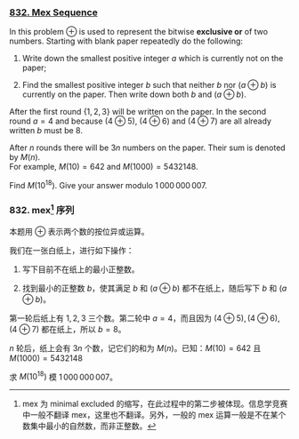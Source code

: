 ### [832. Mex Sequence](https://projecteuler.net/problem=832)

In this problem $\oplus$ is used to represent the bitwise **exclusive or** of two numbers.
Starting with blank paper repeatedly do the following:

1. Write down the smallest positive integer $a$ which is currently not on the paper;

2. Find the smallest positive integer $b$ such that neither $b$ nor $(a \oplus b)$ is currently on the paper. Then write down both $b$ and $(a \oplus b)$.

After the first round $\{1,2,3\}$ will be written on the paper. In the second round $a=4$ and because $(4 \oplus 5)$, $(4 \oplus 6)$ and $(4 \oplus 7)$ are all already written $b$ must be $8$.

After $n$ rounds there will be $3n$ numbers on the paper. Their sum is denoted by $M(n)$.  
For example, $M(10) = 642$ and $M(1000) = 5432148$.

Find $M(10^{18})$. Give your answer modulo $1\,000\,000\,007$.

### 832. mex[^1] 序列

本题用 $\oplus$ 表示两个数的按位异或运算。

我们在一张白纸上，进行如下操作：

1. 写下目前不在纸上的最小正整数。

2. 找到最小的正整数 $b$，使其满足 $b$ 和 $(a \oplus b)$ 都不在纸上，随后写下 $b$ 和 $(a \oplus b)$。

第一轮后纸上有 $1,2,3$ 三个数。第二轮中 $a = 4$，而且因为 $(4 \oplus 5), (4 \oplus 6), (4 \oplus 7)$ 都在纸上，所以 $b = 8$。

$n$ 轮后，纸上会有 $3n$ 个数，记它们的和为 $M(n)$。已知：$M(10) = 642$ 且 $M(1000) = 5432148$

求 $M(10^{18})$ 模 $1\,000\,000\,007$。

[^1]: mex 为 minimal excluded 的缩写，在此过程中的第二步被体现。信息学竞赛中一般不翻译 mex，这里也不翻译。另外，一般的 mex 运算一般是不在某个数集中最小的自然数，而非正整数。